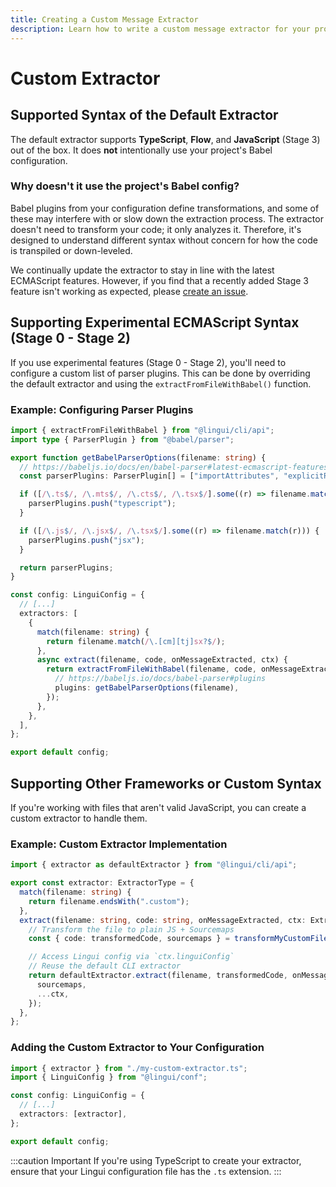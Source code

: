 ```yaml
---
title: Creating a Custom Message Extractor
description: Learn how to write a custom message extractor for your project
---
```


# Custom Extractor

## Supported Syntax of the Default Extractor

The default extractor supports **TypeScript**, **Flow**, and **JavaScript** (Stage 3) out of the box. It does **not** intentionally use your project's Babel configuration.

### Why doesn't it use the project's Babel config?

Babel plugins from your configuration define transformations, and some of these may interfere with or slow down the extraction process. The extractor doesn't need to transform your code; it only analyzes it. Therefore, it's designed to understand different syntax without concern for how the code is transpiled or down-leveled.

We continually update the extractor to stay in line with the latest ECMAScript features. However, if you find that a recently added Stage 3 feature isn't working as expected, please [create an issue](https://github.com/lingui/js-lingui/issues/new/choose).

## Supporting Experimental ECMAScript Syntax (Stage 0 - Stage 2)

If you use experimental features (Stage 0 - Stage 2), you'll need to configure a custom list of parser plugins. This can be done by overriding the default extractor and using the `extractFromFileWithBabel()` function.

### Example: Configuring Parser Plugins

```ts title="lingui.config.ts"
import { extractFromFileWithBabel } from "@lingui/cli/api";
import type { ParserPlugin } from "@babel/parser";

export function getBabelParserOptions(filename: string) {
  // https://babeljs.io/docs/en/babel-parser#latest-ecmascript-features
  const parserPlugins: ParserPlugin[] = ["importAttributes", "explicitResourceManagement"];

  if ([/\.ts$/, /\.mts$/, /\.cts$/, /\.tsx$/].some((r) => filename.match(r))) {
    parserPlugins.push("typescript");
  }

  if ([/\.js$/, /\.jsx$/, /\.tsx$/].some((r) => filename.match(r))) {
    parserPlugins.push("jsx");
  }

  return parserPlugins;
}

const config: LinguiConfig = {
  // [...]
  extractors: [
    {
      match(filename: string) {
        return filename.match(/\.[cm][tj]sx?$/);
      },
      async extract(filename, code, onMessageExtracted, ctx) {
        return extractFromFileWithBabel(filename, code, onMessageExtracted, ctx, {
          // https://babeljs.io/docs/babel-parser#plugins
          plugins: getBabelParserOptions(filename),
        });
      },
    },
  ],
};

export default config;
```

## Supporting Other Frameworks or Custom Syntax

If you're working with files that aren't valid JavaScript, you can create a custom extractor to handle them.

### Example: Custom Extractor Implementation

```ts title="./my-custom-extractor.ts"
import { extractor as defaultExtractor } from "@lingui/cli/api";

export const extractor: ExtractorType = {
  match(filename: string) {
    return filename.endsWith(".custom");
  },
  extract(filename: string, code: string, onMessageExtracted, ctx: ExtractorCtx) {
    // Transform the file to plain JS + Sourcemaps
    const { code: transformedCode, sourcemaps } = transformMyCustomFileToJs(filename, code);

    // Access Lingui config via `ctx.linguiConfig`
    // Reuse the default CLI extractor
    return defaultExtractor.extract(filename, transformedCode, onMessageExtracted, {
      sourcemaps,
      ...ctx,
    });
  },
};
```

### Adding the Custom Extractor to Your Configuration

```ts title="lingui.config.ts"
import { extractor } from "./my-custom-extractor.ts";
import { LinguiConfig } from "@lingui/conf";

const config: LinguiConfig = {
  // [...]
  extractors: [extractor],
};

export default config;
```

:::caution Important
If you're using TypeScript to create your extractor, ensure that your Lingui configuration file has the `.ts` extension.
:::
